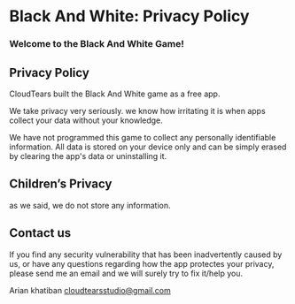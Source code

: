 # Black And White: Privacy Policy

### Welcome to the Black And White Game!

## **Privacy Policy**

CloudTears built the Black And White game as a free app.

We take privacy very seriously. we know how irritating it is when apps collect your data without your knowledge.

We have not programmed this game to collect any personally identifiable information. All data is stored on your device only and can be simply erased by clearing the app's data or uninstalling it.

## **Children’s Privacy**
as we said, we do not store any information.
## **Contact us**

If you find any security vulnerability that has been inadvertently caused by us, or have any questions regarding how the app protectes your privacy, please send me an email and we will surely try to fix it/help you.

Arian khatiban
cloudtearsstudio@gmail.com

